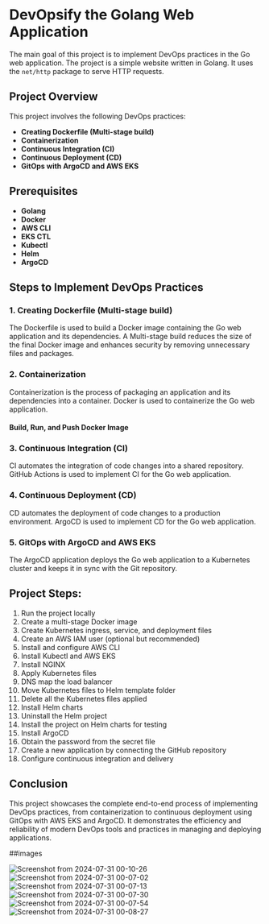 # DevOpsify the Golang Web Application

The main goal of this project is to implement DevOps practices in the Go web application. The project is a simple website written in Golang. It uses the `net/http` package to serve HTTP requests.

## Project Overview

This project involves the following DevOps practices:
- **Creating Dockerfile (Multi-stage build)**
- **Containerization**
- **Continuous Integration (CI)**
- **Continuous Deployment (CD)**
- **GitOps with ArgoCD and AWS EKS**

## Prerequisites

- **Golang**
- **Docker**
- **AWS CLI**
- **EKS CTL**
- **Kubectl**
- **Helm**
- **ArgoCD**

## Steps to Implement DevOps Practices

### 1. Creating Dockerfile (Multi-stage build)

The Dockerfile is used to build a Docker image containing the Go web application and its dependencies. A Multi-stage build reduces the size of the final Docker image and enhances security by removing unnecessary files and packages.

### 2. Containerization

Containerization is the process of packaging an application and its dependencies into a container. Docker is used to containerize the Go web application.

#### Build, Run, and Push Docker Image

### 3. Continuous Integration (CI)

CI automates the integration of code changes into a shared repository. GitHub Actions is used to implement CI for the Go web application.

### 4. Continuous Deployment (CD)

CD automates the deployment of code changes to a production environment. ArgoCD is used to implement CD for the Go web application.

### 5. GitOps with ArgoCD and AWS EKS

The ArgoCD application deploys the Go web application to a Kubernetes cluster and keeps it in sync with the Git repository.

## Project Steps:

1. Run the project locally
2. Create a multi-stage Docker image
3. Create Kubernetes ingress, service, and deployment files
4. Create an AWS IAM user (optional but recommended)
5. Install and configure AWS CLI
6. Install Kubectl and AWS EKS
7. Install NGINX
8. Apply Kubernetes files
9. DNS map the load balancer
10. Move Kubernetes files to Helm template folder
11. Delete all the Kubernetes files applied
12. Install Helm charts
13. Uninstall the Helm project
14. Install the project on Helm charts for testing
15. Install ArgoCD
16. Obtain the password from the secret file
17. Create a new application by connecting the GitHub repository
18. Configure continuous integration and delivery

## Conclusion

This project showcases the complete end-to-end process of implementing DevOps practices, from containerization to continuous deployment using GitOps with AWS EKS and ArgoCD. It demonstrates the efficiency and reliability of modern DevOps tools and practices in managing and deploying applications.

##images

![Screenshot from 2024-07-31 00-10-26](https://github.com/user-attachments/assets/c9f4bd73-129e-410d-8815-43b02ae1ccf8)
![Screenshot from 2024-07-31 00-07-02](https://github.com/user-attachments/assets/50e77219-7c98-4ffe-bc25-8d7d90ffd10e)
![Screenshot from 2024-07-31 00-07-13](https://github.com/user-attachments/assets/514b0b35-011c-44fc-b6f6-ba3679cf013f)
![Screenshot from 2024-07-31 00-07-30](https://github.com/user-attachments/assets/4a03f2b2-293d-4053-80c5-a0bfe420c195)
![Screenshot from 2024-07-31 00-07-54](https://github.com/user-attachments/assets/e2c66aae-3b93-4d0c-9632-bbe08331465d)
![Screenshot from 2024-07-31 00-08-27](https://github.com/user-attachments/assets/bfb17e64-527c-4a96-9196-d38defe53598)



